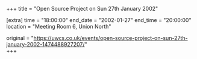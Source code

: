 +++
title = "Open Source Project on Sun 27th January 2002"

[extra]
time = "18:00:00"
end_date = "2002-01-27"
end_time = "20:00:00"
location = "Meeting Room 6, Union North"

original = "https://uwcs.co.uk/events/open-source-project-on-sun-27th-january-2002-1474488927207/"    
+++



